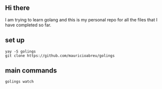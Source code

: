 ## Hi there

I am trying to learn golang and this is my personal repo for all the files that I have completed so far.

## set up
```
yay -S golings
git clone https://github.com/mauricioabreu/golings
```

## main commands
```
golings watch
```
